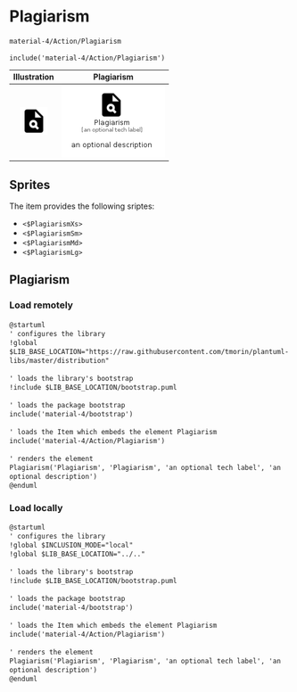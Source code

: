 # Plagiarism


```text
material-4/Action/Plagiarism
```

```text
include('material-4/Action/Plagiarism')
```



| Illustration | Plagiarism |
| :---: | :---: |
| ![illustration for Illustration](../../material-4/Action/Plagiarism.png) | ![illustration for Plagiarism](../../material-4/Action/Plagiarism.Local.png) |



## Sprites
The item provides the following sriptes:

- `<$PlagiarismXs>`
- `<$PlagiarismSm>`
- `<$PlagiarismMd>`
- `<$PlagiarismLg>`





## Plagiarism

### Load remotely
```plantuml
@startuml
' configures the library
!global $LIB_BASE_LOCATION="https://raw.githubusercontent.com/tmorin/plantuml-libs/master/distribution"

' loads the library's bootstrap
!include $LIB_BASE_LOCATION/bootstrap.puml

' loads the package bootstrap
include('material-4/bootstrap')

' loads the Item which embeds the element Plagiarism
include('material-4/Action/Plagiarism')

' renders the element
Plagiarism('Plagiarism', 'Plagiarism', 'an optional tech label', 'an optional description')
@enduml
```

### Load locally
```plantuml
@startuml
' configures the library
!global $INCLUSION_MODE="local"
!global $LIB_BASE_LOCATION="../.."

' loads the library's bootstrap
!include $LIB_BASE_LOCATION/bootstrap.puml

' loads the package bootstrap
include('material-4/bootstrap')

' loads the Item which embeds the element Plagiarism
include('material-4/Action/Plagiarism')

' renders the element
Plagiarism('Plagiarism', 'Plagiarism', 'an optional tech label', 'an optional description')
@enduml
```

